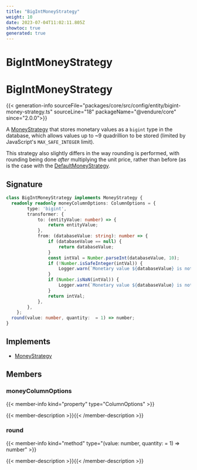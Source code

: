 ```yaml
---
title: "BigIntMoneyStrategy"
weight: 10
date: 2023-07-04T11:02:11.805Z
showtoc: true
generated: true
---
```

<!-- This file was generated from the Vendure source. Do not modify. Instead, re-run the "docs:build" script -->

# BigIntMoneyStrategy
<div class="symbol">


# BigIntMoneyStrategy

{{< generation-info sourceFile="packages/core/src/config/entity/bigint-money-strategy.ts" sourceLine="18" packageName="@vendure/core" since="2.0.0">}}

A <a href='/typescript-api/money/money-strategy#moneystrategy'>MoneyStrategy</a> that stores monetary values as a `bigint` type in the database, which
allows values up to ~9 quadrillion to be stored (limited by JavaScript's `MAX_SAFE_INTEGER` limit).

This strategy also slightly differs in the way rounding is performed, with rounding being done _after_
multiplying the unit price, rather than before (as is the case with the <a href='/typescript-api/money/default-money-strategy#defaultmoneystrategy'>DefaultMoneyStrategy</a>.

## Signature

```TypeScript
class BigIntMoneyStrategy implements MoneyStrategy {
  readonly readonly moneyColumnOptions: ColumnOptions = {
        type: 'bigint',
        transformer: {
            to: (entityValue: number) => {
                return entityValue;
            },
            from: (databaseValue: string): number => {
                if (databaseValue == null) {
                    return databaseValue;
                }
                const intVal = Number.parseInt(databaseValue, 10);
                if (!Number.isSafeInteger(intVal)) {
                    Logger.warn(`Monetary value ${databaseValue} is not a safe integer!`);
                }
                if (Number.isNaN(intVal)) {
                    Logger.warn(`Monetary value ${databaseValue} is not a number!`);
                }
                return intVal;
            },
        },
    };
  round(value: number, quantity:  = 1) => number;
}
```
## Implements

 * <a href='/typescript-api/money/money-strategy#moneystrategy'>MoneyStrategy</a>


## Members

### moneyColumnOptions

{{< member-info kind="property" type="ColumnOptions"  >}}

{{< member-description >}}{{< /member-description >}}

### round

{{< member-info kind="method" type="(value: number, quantity:  = 1) => number"  >}}

{{< member-description >}}{{< /member-description >}}


</div>
